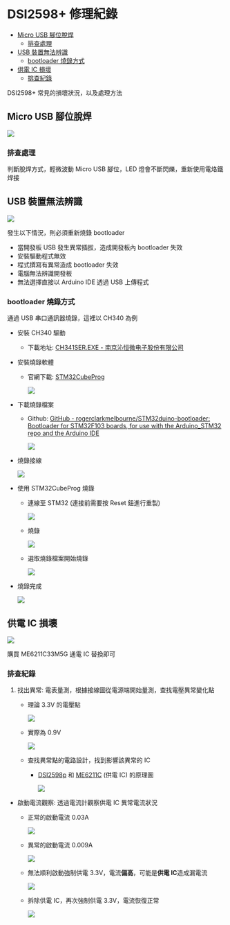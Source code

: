 # DSI2598+ 修理紀錄

- [Micro USB 腳位脫焊](#micro-usb-%E8%85%B3%E4%BD%8D%E8%84%AB%E7%84%8A)
	- [排查處理](#%E6%8E%92%E6%9F%A5%E8%99%95%E7%90%86)
- [USB 裝置無法辨識](#usb-%E8%A3%9D%E7%BD%AE%E7%84%A1%E6%B3%95%E8%BE%A8%E8%AD%98)
	- [bootloader 燒錄方式](#bootloader-%E7%87%92%E9%8C%84%E6%96%B9%E5%BC%8F)
- [供電 IC 損壞](#%E4%BE%9B%E9%9B%BB-ic-%E6%90%8D%E5%A3%9E)
	- [排查紀錄](#%E6%8E%92%E6%9F%A5%E7%B4%80%E9%8C%84)


DSI2598+ 常見的損壞狀況，以及處理方法

## Micro USB 腳位脫焊

![](../attachment/Pasted%20image%2020241103204747.png)

### 排查處理
判斷脫焊方式，輕微波動 Micro USB 腳位，LED 燈會不斷閃爍，重新使用電烙鐵焊接

## USB 裝置無法辨識

![](../attachment/Clip_2024-11-03_19-58-40.png)

發生以下情況，則必須重新燒錄 bootloader
- 當開發板 USB 發生異常插拔，造成開發板內 bootloader 失效
- 安裝驅動程式無效
- 程式撰寫有異常造成 bootloader 失效
- 電腦無法辨識開發板
- 無法選擇直接以 Arduino IDE 透過 USB 上傳程式

### bootloader 燒錄方式

通過 USB 串口通訊器燒錄，這裡以 CH340 為例

- 安裝 CH340 驅動

	- 下載地址: [CH341SER.EXE - 南京沁恒微电子股份有限公司](https://www.wch.cn/download/ch341ser_exe.html)

- 安裝燒錄軟體

	- 官網下載: [STM32CubeProg](https://www.st.com/en/development-tools/st-link-v2.html#tools-software)

		![](../attachment/Clip_2024-11-03_20-36-57.png)

- 下載燒錄檔案

	- Github: [GitHub - rogerclarkmelbourne/STM32duino-bootloader: Bootloader for STM32F103 boards, for use with the Arduino\_STM32 repo and the Arduino IDE](https://github.com/rogerclarkmelbourne/STM32duino-bootloader)

		![](../attachment/Clip_2024-11-03_20-40-36.png)

- 燒錄接線

	![](../attachment/Pasted%20image%2020241103203152.png)

- 使用 STM32CubeProg 燒錄
	- 連線至 STM32 (連接前需要按 Reset 鈕進行重製)

		![](../attachment/Pasted%20image%2020241103204141.png)

	- 燒錄

		![](../attachment/Pasted%20image%2020241103204254.png)

	- 選取燒錄檔案開始燒錄

		![](../attachment/Pasted%20image%2020241103204300.png)

- 燒錄完成

	![](../attachment/Pasted%20image%2020241103204354.png)

## 供電 IC 損壞

![](../attachment/Pasted%20image%2020241103210027.png)

購買 ME6211C33M5G 通電 IC 替換即可

### 排查紀錄

1. 找出異常: 電表量測，根據接線圖從電源端開始量測，查找電壓異常變化點
	- 理論 3.3V 的電壓點

		![](../attachment/Pasted%20image%2020241103214301.png)

	- 實際為 0.9V

		![](../attachment/Pasted%20image%2020241103214535.png)

	- 查找異常點的電路設計，找到影響該異常的 IC
		- [DSI2598p](../使用者手冊/DSI2598P/dsi2598p.pdf) 和 [ME6211C](../使用者手冊/DSI2598P/ME6211.pdf) (供電 IC) 的原理圖

			![](../attachment/Pasted%20image%2020241103220107.png)

- 啟動電流觀察: 透過電流計觀察供電 IC 異常電流狀況

	- 正常的啟動電流 0.03A

		![](../attachment/Pasted%20image%2020241103221739.png)

	- 異常的啟動電流 0.009A

		![](../attachment/Pasted%20image%2020241103221854.png)

	- 無法順利啟動強制供電 3.3V，電流**偏高**，可能是**供電 IC**造成漏電流

		![](../attachment/Pasted%20image%2020241103222028.png)

	- 拆除供電 IC，再次強制供電 3.3V，電流恢復正常

		![](../attachment/Pasted%20image%2020241103222325.png)
